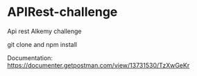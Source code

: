 # APIRest-challenge

Api rest Alkemy challenge

git clone and npm install


Documentation: 
https://documenter.getpostman.com/view/13731530/TzXwGeKr
